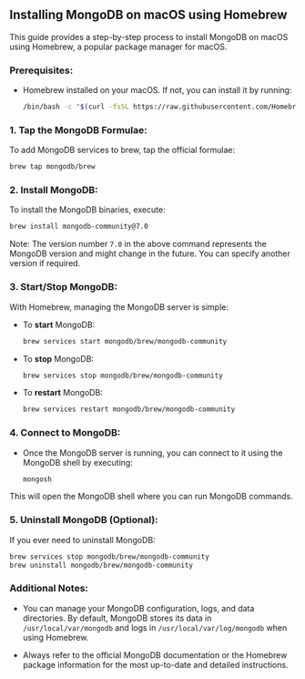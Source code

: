 ## Installing MongoDB on macOS using Homebrew

This guide provides a step-by-step process to install MongoDB on macOS using Homebrew, a popular package manager for macOS.

### Prerequisites:

- Homebrew installed on your macOS. If not, you can install it by running:

  ```bash
  /bin/bash -c "$(curl -fsSL https://raw.githubusercontent.com/Homebrew/install/HEAD/install.sh)"
  ```

### 1. Tap the MongoDB Formulae:

To add MongoDB services to brew, tap the official formulae:

  ```bash
  brew tap mongodb/brew
  ```

### 2. Install MongoDB:

To install the MongoDB binaries, execute:

  ```bash
  brew install mongodb-community@7.0
  ```

Note: The version number `7.0` in the above command represents the MongoDB version and might change in the future. You can specify another version if required.

### 3. Start/Stop MongoDB:

With Homebrew, managing the MongoDB server is simple:

- To **start** MongoDB:

  ```bash
  brew services start mongodb/brew/mongodb-community
  ```

- To **stop** MongoDB:

  ```bash
  brew services stop mongodb/brew/mongodb-community
  ```

- To **restart** MongoDB:

  ```bash
  brew services restart mongodb/brew/mongodb-community
  ```

### 4. Connect to MongoDB:

- Once the MongoDB server is running, you can connect to it using the MongoDB shell by executing:

  ```bash
  mongosh
  ```

This will open the MongoDB shell where you can run MongoDB commands.

### 5. Uninstall MongoDB (Optional):

If you ever need to uninstall MongoDB:

  ```bash
  brew services stop mongodb/brew/mongodb-community
  brew uninstall mongodb/brew/mongodb-community
  ```

### Additional Notes:

- You can manage your MongoDB configuration, logs, and data directories. By default, MongoDB stores its data in `/usr/local/var/mongodb` and logs in `/usr/local/var/log/mongodb` when using Homebrew.

- Always refer to the official MongoDB documentation or the Homebrew package information for the most up-to-date and detailed instructions.
